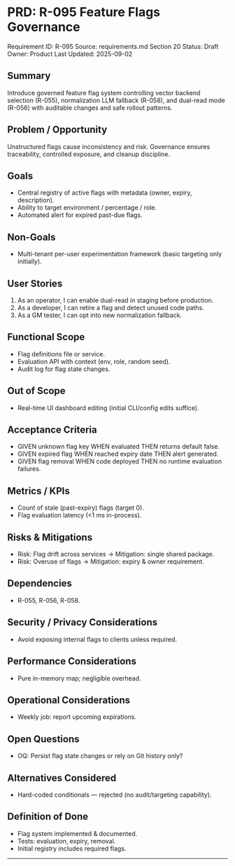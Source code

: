 # PRD: R-095 Feature Flags Governance

Requirement ID: R-095
Source: requirements.md Section 20
Status: Draft
Owner: Product
Last Updated: 2025-09-02

## Summary

Introduce governed feature flag system controlling vector backend selection (R-055), normalization LLM fallback (R-058), and dual-read mode (R-056) with auditable changes and safe rollout patterns.

## Problem / Opportunity

Unstructured flags cause inconsistency and risk. Governance ensures traceability, controlled exposure, and cleanup discipline.

## Goals

- Central registry of active flags with metadata (owner, expiry, description).
- Ability to target environment / percentage / role.
- Automated alert for expired past-due flags.

## Non-Goals

- Multi-tenant per-user experimentation framework (basic targeting only initially).

## User Stories

1. As an operator, I can enable dual-read in staging before production.
2. As a developer, I can retire a flag and detect unused code paths.
3. As a GM tester, I can opt into new normalization fallback.

## Functional Scope

- Flag definitions file or service.
- Evaluation API with context (env, role, random seed).
- Audit log for flag state changes.

## Out of Scope

- Real-time UI dashboard editing (initial CLI/config edits suffice).

## Acceptance Criteria

- GIVEN unknown flag key WHEN evaluated THEN returns default false.
- GIVEN expired flag WHEN reached expiry date THEN alert generated.
- GIVEN flag removal WHEN code deployed THEN no runtime evaluation failures.

## Metrics / KPIs

- Count of stale (past-expiry) flags (target 0).
- Flag evaluation latency (<1 ms in-process).

## Risks & Mitigations

- Risk: Flag drift across services → Mitigation: single shared package.
- Risk: Overuse of flags → Mitigation: expiry & owner requirement.

## Dependencies

- R-055, R-056, R-058.

## Security / Privacy Considerations

- Avoid exposing internal flags to clients unless required.

## Performance Considerations

- Pure in-memory map; negligible overhead.

## Operational Considerations

- Weekly job: report upcoming expirations.

## Open Questions

- OQ: Persist flag state changes or rely on Git history only?

## Alternatives Considered

- Hard-coded conditionals — rejected (no audit/targeting capability).

## Definition of Done

- Flag system implemented & documented.
- Tests: evaluation, expiry, removal.
- Initial registry includes required flags.

---
